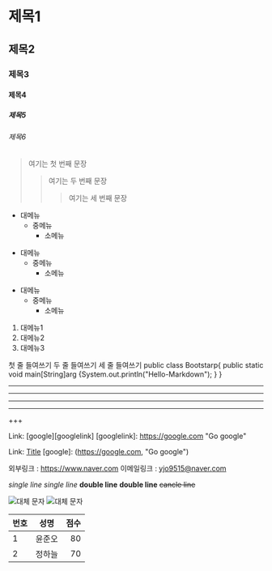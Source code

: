 # 제목1
## 제목2
### 제목3
#### 제목4
##### 제목5
###### 제목6

> 여기는 첫 번째 문장
>> 여기는 두 번째 문장
>>> 여기는 세 번째 문장

* 대메뉴
    * 중메뉴
        * 소메뉴
+ 대메뉴
    + 중메뉴
        + 소메뉴

- 대메뉴
    - 중메뉴
        - 소메뉴
1. 대메뉴1
2. 대메뉴2
3. 대메뉴3

첫 줄 들여쓰기
    두 줄 들여쓰기
        세 줄 들여쓰기
public class Bootstarp{
    public static void main[String]arg
    {System.out.println("Hello-Markdown");
    }
}
* * *
***
****
---
+++



Link: [google][googlelink]
[googlelink]: https://google.com "Go google"

Link: [Title](googlelink)
[google]: (https://google.com, "Go google")

외부링크 : <https://www.naver.com>
이메일링크 : <yjo9515@naver.com>

*single line*
_single line_
**double line**
__double line__
~~cancle line~~

![대체 문자](D:\윤준오\웹기초\blitz.jpg)
![대체 문자](D:\윤준오\웹기초\blitz.jpg "블리츠")

| 번호 | 성명 | 점수 |
|:----|:------:|----:|
| 1 | 윤준오 | 80 |
| 2 | 정하늘 | 70 |


